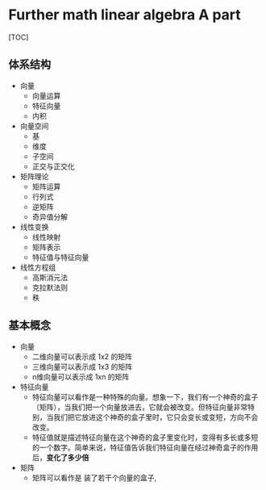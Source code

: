 # Further math linear algebra A part

[TOC]

## 体系结构

* 向量
  * 向量运算
  * 特征向量
  * 内积
* 向量空间
  * 基
  * 维度
  * 子空间
  * 正交与正交化
* 矩阵理论
  * 矩阵运算
  * 行列式
  * 逆矩阵
  * 奇异值分解
* 线性变换
  * 线性映射
  * 矩阵表示
  * 特征值与特征向量
* 线性方程组
  * 高斯消元法
  * 克拉默法则
  * 秩

## 基本概念

* 向量
  * 二维向量可以表示成 1x2 的矩阵
  * 三维向量可以表示成 1x3 的矩阵
  * n维向量可以表示成 1xn 的矩阵
* 特征向量
  * 特征向量可以看作是一种特殊的向量。想象一下，我们有一个神奇的盒子（矩阵），当我们把一个向量放进去，它就会被改变。但特征向量非常特别，当我们把它放进这个神奇的盒子里时，它只会变长或变短，方向不会改变。
  * 特征值就是描述特征向量在这个神奇的盒子里变化时，变得有多长或多短的一个数字。简单来说，特征值告诉我们特征向量在经过神奇盒子的作用后，**变化了多少倍**
* 矩阵
  * 矩阵可以看作是 装了若干个向量的盒子, 